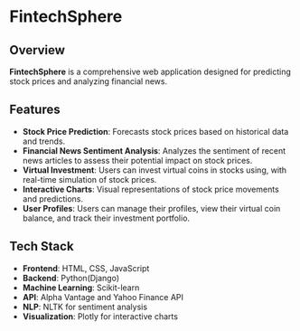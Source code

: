 # FintechSphere

## Overview

**FintechSphere** is a comprehensive web application designed for predicting stock prices and analyzing financial news.

## Features

- **Stock Price Prediction**: Forecasts stock prices based on historical data and trends.
- **Financial News Sentiment Analysis**: Analyzes the sentiment of recent news articles to assess their potential impact on stock prices.
- **Virtual Investment**: Users can invest virtual coins in stocks using, with real-time simulation of stock prices.
- **Interactive Charts**: Visual representations of stock price movements and predictions.
- **User Profiles**: Users can manage their profiles, view their virtual coin balance, and track their investment portfolio.

## Tech Stack

- **Frontend**: HTML, CSS, JavaScript
- **Backend**: Python(Django)
- **Machine Learning**: Scikit-learn
- **API**: Alpha Vantage and Yahoo Finance API
- **NLP**: NLTK for sentiment analysis
- **Visualization**: Plotly for interactive charts

